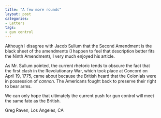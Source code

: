 ```yaml
---
title: "A few more rounds"
layout: post
categories:
- Letters
tags:
- gun control
---
```


Although I disagree with Jacob Sullum that the Second Amendment is the black sheet of the amendments (I happen to feel that description better fits the Ninth Amendment), I very much enjoyed his article.

As Mr. Sullum pointed, the current rhetoric tends to obscure the fact that the first clash in the Revolutionary War, which took place at Concord on April 19, 1775, came about because the British heard that the Colonials were in possession of *cannon.* The Americans fought back to preserve their right to bear arms.

We can only hope that ultimately the current push for gun control will meet the same fate as the British.

Greg Raven, Los Angeles, CA